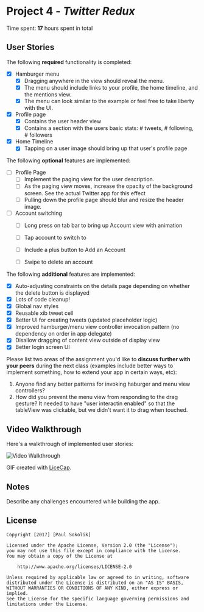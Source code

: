 # Project 4 - *Twitter Redux*

Time spent: **17** hours spent in total

## User Stories

The following **required** functionality is completed:

- [X] Hamburger menu
   - [X] Dragging anywhere in the view should reveal the menu.
   - [X] The menu should include links to your profile, the home timeline, and the mentions view.
   - [X] The menu can look similar to the example or feel free to take liberty with the UI.
- [X] Profile page
   - [X] Contains the user header view
   - [X] Contains a section with the users basic stats: # tweets, # following, # followers
- [X] Home Timeline
   - [X] Tapping on a user image should bring up that user's profile page

The following **optional** features are implemented:

- [ ] Profile Page
   - [ ] Implement the paging view for the user description.
   - [ ] As the paging view moves, increase the opacity of the background screen. See the actual Twitter app for this effect
   - [ ] Pulling down the profile page should blur and resize the header image.
- [ ] Account switching
   - [ ] Long press on tab bar to bring up Account view with animation
   - [ ] Tap account to switch to
   - [ ] Include a plus button to Add an Account
   - [ ] Swipe to delete an account


The following **additional** features are implemented:

- [X] Auto-adjusting constraints on the details page depending on whether the delete button is displayed
- [X] Lots of code cleanup!
- [X] Global nav styles
- [X] Reusable xib tweet cell
- [X] Better UI for creating tweets (updated placeholder logic)
- [X] Improved hamburger/menu view controller invocation pattern (no dependency on order in app delegate)
- [X] Disallow dragging of content view outside of display view
- [X] Better login screen UI

Please list two areas of the assignment you'd like to **discuss further with your peers** during the next class (examples include better ways to implement something, how to extend your app in certain ways, etc):

  1. Anyone find any better patterns for invoking haburger and menu view controllers?
  2. How did you prevent the menu view from responding to the drag gesture? It needed to have "user interactin enabled" so that the tableView was clickable, but we didn't want it to drag when touched.

## Video Walkthrough

Here's a walkthrough of implemented user stories:

<img src='https://preview.ibb.co/ktdXgG/twitter_redux.gif' title='Video Walkthrough' width='' alt='Video Walkthrough' />

GIF created with [LiceCap](http://www.cockos.com/licecap/).

## Notes

Describe any challenges encountered while building the app.

## License

    Copyright [2017] [Paul Sokolik]

    Licensed under the Apache License, Version 2.0 (the "License");
    you may not use this file except in compliance with the License.
    You may obtain a copy of the License at

        http://www.apache.org/licenses/LICENSE-2.0

    Unless required by applicable law or agreed to in writing, software
    distributed under the License is distributed on an "AS IS" BASIS,
    WITHOUT WARRANTIES OR CONDITIONS OF ANY KIND, either express or implied.
    See the License for the specific language governing permissions and
    limitations under the License.

